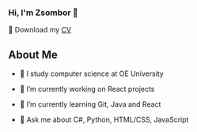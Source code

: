 <!--<img align="right" src="https://github-readme-stats.vercel.app/api?username=GyufiThePenguin&show_icons=true&icon_color=805AD5&text_color=BB86FC&bg_color=0d1117&hide_title=true"  />-->
### Hi, I'm Zsombor 👋

💾 Download my [CV](https://github.com/GyufiThePenguin/GyufiThePenguin/blob/main/Toth%20Zsombor%20CV%20v2.2.pdf)


<h2> About Me </h2>

- 🔬 I study computer science at OE University

- 🔭 I’m currently working on React projects
  
- 🌱 I’m currently learning Git, Java and React
  
- 💬 Ask me about C#, Python, HTML/CSS, JavaScript

<!--
**GyufiThePenguin/GyufiThePenguin** is a ✨ _special_ ✨ repository because its `README.md` (this file) appears on your GitHub profile.

Here are some ideas to get you started:

- 🔭 I’m currently working on ...
- 🌱 I’m currently learning ...
- 👯 I’m looking to collaborate on ...
- 🤔 I’m looking for help with ...
- 💬 Ask me about ...
- 📫 How to reach me: ...
- 😄 Pronouns: ...
- ⚡ Fun fact: ...
-->
